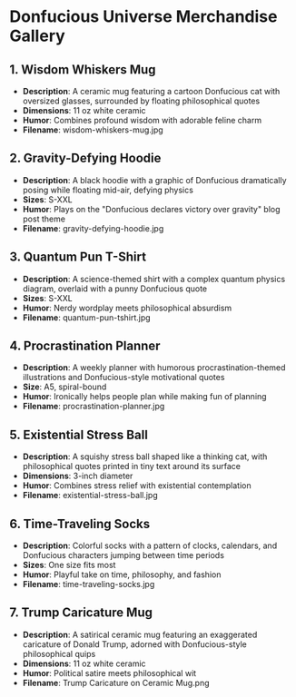 # Donfucious Universe Merchandise Gallery

## 1. Wisdom Whiskers Mug
- **Description**: A ceramic mug featuring a cartoon Donfucious cat with oversized glasses, surrounded by floating philosophical quotes
- **Dimensions**: 11 oz white ceramic
- **Humor**: Combines profound wisdom with adorable feline charm
- **Filename**: wisdom-whiskers-mug.jpg

## 2. Gravity-Defying Hoodie
- **Description**: A black hoodie with a graphic of Donfucious dramatically posing while floating mid-air, defying physics
- **Sizes**: S-XXL
- **Humor**: Plays on the "Donfucious declares victory over gravity" blog post theme
- **Filename**: gravity-defying-hoodie.jpg

## 3. Quantum Pun T-Shirt
- **Description**: A science-themed shirt with a complex quantum physics diagram, overlaid with a punny Donfucious quote
- **Sizes**: S-XXL
- **Humor**: Nerdy wordplay meets philosophical absurdism
- **Filename**: quantum-pun-tshirt.jpg

## 4. Procrastination Planner
- **Description**: A weekly planner with humorous procrastination-themed illustrations and Donfucious-style motivational quotes
- **Size**: A5, spiral-bound
- **Humor**: Ironically helps people plan while making fun of planning
- **Filename**: procrastination-planner.jpg

## 5. Existential Stress Ball
- **Description**: A squishy stress ball shaped like a thinking cat, with philosophical quotes printed in tiny text around its surface
- **Dimensions**: 3-inch diameter
- **Humor**: Combines stress relief with existential contemplation
- **Filename**: existential-stress-ball.jpg

## 6. Time-Traveling Socks
- **Description**: Colorful socks with a pattern of clocks, calendars, and Donfucious characters jumping between time periods
- **Sizes**: One size fits most
- **Humor**: Playful take on time, philosophy, and fashion
- **Filename**: time-traveling-socks.jpg

## 7. Trump Caricature Mug
- **Description**: A satirical ceramic mug featuring an exaggerated caricature of Donald Trump, adorned with Donfucious-style philosophical quips
- **Dimensions**: 11 oz white ceramic
- **Humor**: Political satire meets philosophical wit
- **Filename**: Trump Caricature on Ceramic Mug.png